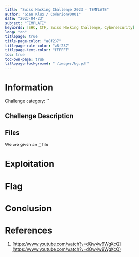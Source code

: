 ```yaml
---
title: "Swiss Hacking Challenge 2023 - TEMPLATE"
author: "Gian Klug / Coderion#0001"
date: "2023-04-23"
subject: "TEMPLATE"
keywords: [SHC, CTF, Swiss Hacking Challenge, Cybersecurity]
lang: "en"
titlepage: true
title-page-color: "a8f237"
titlepage-rule-color: "a8f237"
titlepage-text-color: "FFFFFF"
toc: true
toc-own-page: true
titlepage-background: "./images/bg.pdf"
...
```




# Information
Challenge category: ``

## Challenge Description
>

## Files
We are given an [``]() file

# Exploitation  


# Flag


# Conclusion


# References
1. [https://www.youtube.com/watch?v=dQw4w9WgXcQ](https://www.youtube.com/watch?v=dQw4w9WgXcQ)
